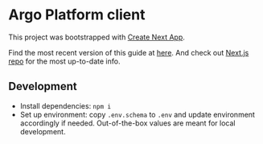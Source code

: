 # Argo Platform client

This project was bootstrapped with [Create Next App](https://github.com/segmentio/create-next-app).

Find the most recent version of this guide at [here](https://github.com/segmentio/create-next-app/blob/master/lib/templates/default/README.md). And check out [Next.js repo](https://github.com/zeit/next.js) for the most up-to-date info.

## Development

- Install dependencies: `npm i`
- Set up environment: copy `.env.schema` to `.env` and update environment accordingly if needed. Out-of-the-box values are meant for local development.
